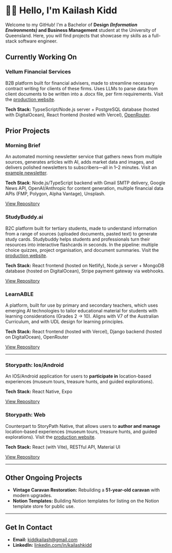 # 👋🏽 Hello, I'm Kailash Kidd

Welcome to my GitHub! I'm a Bachelor of **Design *(Information Environments)* and Business Management** student at the University of Queensland. Here, you will find projects that showcase my skills as a full-stack software  engineer.

## Currently Working On
### **Vellum Financial Services**
B2B platform built for financial advisers, made to streamline necessary contract writing for clients of these firms. Uses LLMs to parse data from client documents to be written into a .docx file, per firm requirements. Visit the [production website](https://vellum-iota.vercel.app/). 

**Tech Stack:** TypseScript/Node.js server + PostgreSQL database (hosted with DigitalOcean), React frontend (hosted with Vercel), [OpenRouter](https://openrouter.ai/).

## Prior Projects 
### **Morning Brief**
An automated morning newsletter service that gathers news from multiple sources, generates articles with AI, adds market data and images, and delivers polished newsletters to subscribers—all in 1–2 minutes. Visit an [example newsletter](https://morning-brief-66541p5d1-kailashs-projects-1ccb175a.vercel.app/example/newsletter-categorized-preview-2025-09-09T08-27-08).

**Tech Stack**: Node.js/TypeScript backend with Gmail SMTP delivery, Google News API, OpenAI/Anthropic for content generation, multiple financial data APIs (FMP, Polygon, Alpha Vantage), Unsplash.

[View Repository](https://github.com/KiddKailash/MorningBrief)
  
### **StudyBuddy.ai**
B2C platform built for tertiary students, made to understand information from a range of sources (uploaded documents, pasted text) to generate study cards. Studybuddy helps students and professionals turn their resources into interactive flashcards in seconds. In the pipeline: multiple choice quizzes, project organisation, and document summaries. Visit the [production website](https://clipcard.netlify.app/landing-page?lng=en).

**Tech Stack:** React frontend (hosted on Netlify), Node.js server + MongoDB database (hosted on DigitalOcean), Stripe payment gateway via webhooks.

[View Repository](https://github.com/KiddKailash/StudyBuddy/tree/develop)

### **LearnABLE**
A platform, built for use by primary and secondary teachers, which uses emerging AI technologies to tailor educational material for students with learning considerations (Grades 2 -> 10). Aligns with V7 of the Australian Curriculum, and with UDL design for learning principles. 

**Tech Stack:** React frontend (hosted with Vercel), Django backend (hosted on DigitalOcean), OpenRouter

[View Repository](https://github.com/KiddKailash/LearnABLE)

---

### **Storypath: Ios/Android**  
An IOS/Android application for users to **participate in** location-based experiences (museum tours, treasure hunts, and guided explorations).

**Tech Stack:** React Native, Expo

[View Repository](https://github.com/KiddKailash/StoryPath---Native)

### **Storypath: Web**  
Counterpart to StoryPath Native, that allows users to **author and manage** location-based experiences (museum tours, treasure hunts, and guided explorations). Visit the [production website](https://storypath.netlify.app/).

**Tech Stack:** React (with Vite), RESTful API, Material UI

[View Repository](https://github.com/KiddKailash/StoryPath---Web.git)

---

## Other Ongoing Projects  
- **Vintage Caravan Restoration:** Rebuilding a **51-year-old caravan** with modern upgrades.  
- **Notion Templates:** Building Notion templates for listing on the Notion template store for public use.

---

## Get In Contact
- **Email:** kiddkailash@gmail.com  
- **LinkedIn:** [linkedin.com/in/kailashkidd](https://www.linkedin.com/in/kailash-kidd-2979b3331/)  

